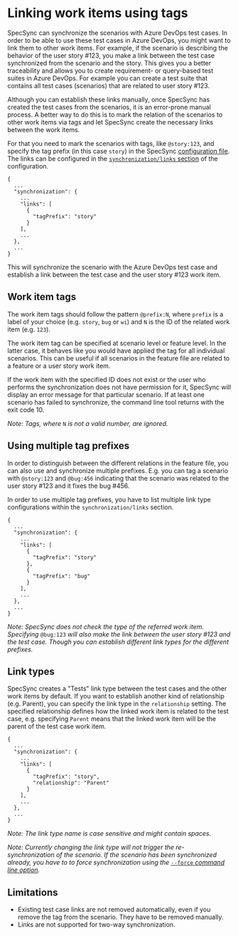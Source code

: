 # Linking work items using tags

SpecSync can synchronize the scenarios with Azure DevOps test cases. In order to be able to use these test cases in Azure DevOps, you might want to link them to other work items. For example, if the scenario is describing the behavior of the user story \#123, you make a link between the test case synchronized from the scenario and the story. This gives you a better traceability and allows you to create requirement- or query-based test suites in Azure DevOps. For example you can create a test suite that contains all test cases \(scenarios\) that are related to user story \#123.

Although you can establish these links manually, once SpecSync has created the test cases from the scenarios, it is an error-prone manual process. A better way to do this is to mark the relation of the scenarios to other work items via tags and let SpecSync create the necessary links between the work items.

For that you need to mark the scenarios with tags, like `@story:123`, and specify the tag prefix \(in this case `story`\) in the SpecSync [configuration file](../reference/configuration/). The links can be configured in the [`synchronization/links` section](../reference/configuration/configuration-synchronization/configuration-synchronization-links.md) of the configuration.

```text
{
  ...
  "synchronization": {
    ...
    "links": [
      {
        "tagPrefix": "story"
      }
    ],
    ...
  },
  ...
}
```

This will synchronize the scenario with the Azure DevOps test case and establish a link between the test case and the user story \#123 work item.

## Work item tags

The work item tags should follow the pattern `@prefix:N`, where `prefix` is a label of your choice \(e.g. `story`, `bug` or `wi`\) and `N` is the ID of the related work item \(e.g. `123`\).

The work item tag can be specified at scenario level or feature level. In the latter case, it behaves like you would have applied the tag for all individual scenarios. This can be useful if all scenarios in the feature file are related to a feature or a user story work item.

If the work item with the specified ID does not exist or the user who performs the synchronization does not have permission for it, SpecSync will display an error message for that particular scenario. If at least one scenario has failed to synchronize, the command line tool returns with the exit code 10.

_Note: Tags, where_ `N` _is not a valid number, are ignored._

## Using multiple tag prefixes

In order to distinguish between the different relations in the feature file, you can also use and synchronize multiple prefixes. E.g. you can tag a scenario with `@story:123` and `@bug:456` indicating that the scenario was related to the user story \#123 and it fixes the bug \#456.

In order to use multiple tag prefixes, you have to list multiple link type configurations within the `synchronization/links` section.

```text
{
  ...
  "synchronization": {
    ...
    "links": [
      {
        "tagPrefix": "story"
      },
      {
        "tagPrefix": "bug"
      }
    ],
    ...
  },
  ...
}
```

_Note: SpecSync does not check the type of the referred work item. Specifying_ `@bug:123` _will also make the link between the user story \#123 and the test case. Though you can establish different link types for the different prefixes._

## Link types

SpecSync creates a "Tests" link type between the test cases and the other work items by default. If you want to establish another kind of relationship \(e.g. Parent\), you can specify the link type in the `relationship` setting. The specified relationship defines how the linked work item is related to the test case, e.g. specifying `Parent` means that the linked work item will be the parent of the test case work item.

```text
{
  ...
  "synchronization": {
    ...
    "links": [
      {
        "tagPrefix": "story",
        "relationship": "Parent"
      }
    ],
    ...
  },
  ...
}
```

_Note: The link type name is case sensitive and might contain spaces._

_Note: Currently changing the link type will not trigger the re-synchronization of the scenario. If the scenario has been synchronized already, you have to to force synchronization using the_ [`--force` _command line option_](../reference/command-line-reference/)_._

## Limitations

* Existing test case links are not removed automatically, even if you remove the tag from the scenario. They have to be removed manually.
* Links are not supported for two-way synchronization.

